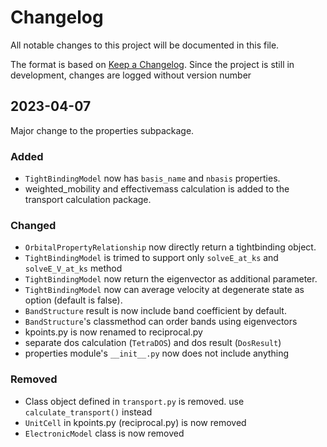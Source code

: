 # Changelog

All notable changes to this project will be documented in this file.

The format is based on [Keep a Changelog](https://keepachangelog.com/en/1.0.0/).
Since the project is still in development, changes are logged without version number

## 2023-04-07

Major change to the properties subpackage.

### Added

- `TightBindingModel` now has `basis_name` and `nbasis` properties.
- weighted_mobility and effectivemass calculation is added to the transport calculation package. 

### Changed

- `OrbitalPropertyRelationship` now directly return a tightbinding object. 
- `TightBindingModel` is trimed to support only `solveE_at_ks` and `solveE_V_at_ks` method
- `TightBindingModel` now return the eigenvector as additional parameter.
- `TightBindingModel` now can average velocity at degenerate state as option (default is false).
- `BandStructure` result is now include band coefficient by default.
- `BandStructure`'s classmethod can order bands using eigenvectors
- kpoints.py is now renamed to reciprocal.py
- separate dos calculation (`TetraDOS`) and dos result (`DosResult`)
- properties module's `__init__.py` now does not include anything

### Removed

- Class object defined in `transport.py` is removed. use `calculate_transport()` instead
- `UnitCell` in kpoints.py (reciprocal.py) is now removed
- `ElectronicModel` class is now removed